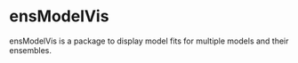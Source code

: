 # ensModelVis

ensModelVis is a package to display model fits for multiple models and their ensembles.

